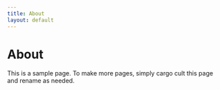 ```yaml
---
title: About
layout: default
---
```


# About

This is a sample page. To make more pages, simply cargo cult this page and rename as needed.

